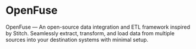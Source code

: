 # OpenFuse
OpenFuse — An open-source data integration and ETL framework inspired by Stitch. Seamlessly extract, transform, and load data from multiple sources into your destination systems with minimal setup.
